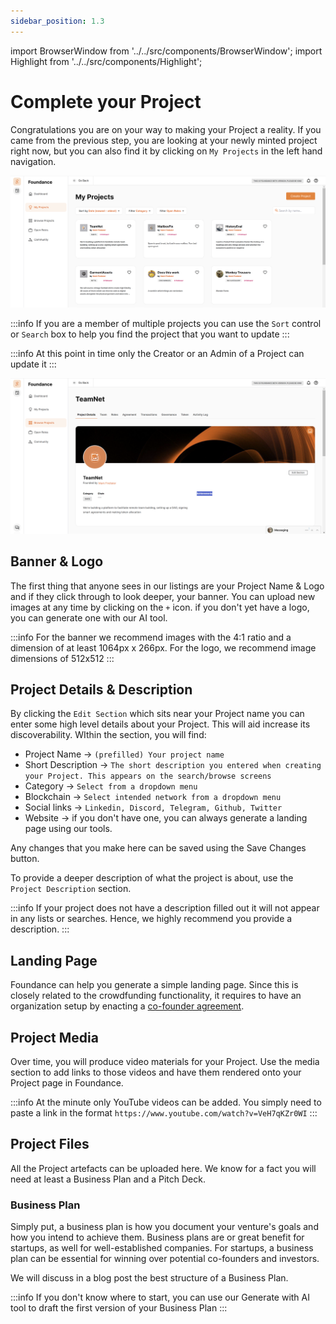 ```yaml
---
sidebar_position: 1.3
---
```


import BrowserWindow from '../../src/components/BrowserWindow';
import Highlight from '../../src/components/Highlight';

# Complete your Project
Congratulations you are on your way to making your Project a reality. If you came from the previous step, you are looking at your newly minted project right now, but you can also find it by clicking on `My Projects` in the left hand navigation.

<BrowserWindow url="https://app.foundance.org/projects/my">

![My Projects](/img/3-my-projects.png "My Projects")
</BrowserWindow>

:::info
If you are a member of multiple projects you can use the `Sort` control or `Search` box to help you find the project that you want to update
:::

:::info
At this point in time only the Creator or an Admin of a Project can update it
:::

<BrowserWindow url="https://app.foundance.org/projects/52029">

![Project Details](/img/3-your-empty-project.png "Project details")
</BrowserWindow>

## Banner & Logo

The first thing that anyone sees in our listings are your Project Name & Logo and if they click through to look deeper, your banner. You can upload new images at any time by clicking on the `+` icon. if you don't yet have a logo, you can generate one with our AI tool. 

:::info
For the banner we recommend images with the 4:1 ratio and a dimension of at least 1064px x 266px.
For the logo,  we recommend image dimensions of 512x512
:::

## Project Details & Description
By clicking the `Edit Section` which sits near your Project name you can enter some high level details about your Project. This will aid increase its discoverability. WIthin the section, you will find:

- Project Name → `(prefilled) Your project name`
- Short Description → `The short description you entered when creating your Project. This appears on the search/browse screens`
- Category → `Select from a dropdown menu`
- Blockchain → `Select intended network from a dropdown menu`
- Social links → `Linkedin, Discord, Telegram, Github, Twitter`
- Website → if you don't have one, you can always generate a landing page using our tools.

Any changes that you make here can be saved using the <Highlight>Save Changes</Highlight> button.

To provide a deeper description of what the project is about, use the `Project Description` section. 

:::info
If your project does not have a description filled out it will not appear in any lists or searches. Hence, we highly recommend you provide a description.
:::

## Landing Page
Foundance can help you generate a simple landing page. Since this is closely related to the crowdfunding functionality, it requires to have an organization setup by enacting a [co-founder agreement](https://docs.foundance.org/running-a-foundance/creating-an-agreement/make-agreement). 

## Project Media
Over time, you will produce video materials for your Project. Use the media section to add links to those videos and have them rendered onto your Project page in Foundance.

:::info
At the minute only YouTube videos can be added. You simply need to paste a link in the format `https://www.youtube.com/watch?v=VeH7qKZr0WI`
:::

## Project Files
All the Project artefacts can be uploaded here. We know for a fact you will need at least a Business Plan and a Pitch Deck. 
### Business Plan
Simply put, a business plan is how you document your venture's goals and how you intend to achieve them. Business plans are or great benefit for startups, as well for well-established companies. For startups, a business plan can be essential for winning over potential co-founders and investors. 

We will discuss in a blog post the best structure of a Business Plan.

:::info
If you don't know where to start, you can use our Generate with AI tool to draft the first version of your Business Plan
:::
